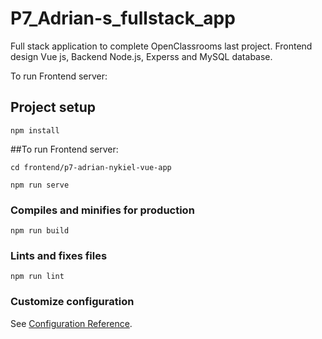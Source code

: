 # P7_Adrian-s_fullstack_app
Full stack application to complete OpenClassrooms last project. Frontend design Vue js, Backend Node.js, Experss and MySQL database. 

To run Frontend server:

## Project setup
```
npm install
```
##To run Frontend server:
```
cd frontend/p7-adrian-nykiel-vue-app
```
```
npm run serve
```

### Compiles and minifies for production
```
npm run build
```

### Lints and fixes files
```
npm run lint
```

### Customize configuration
See [Configuration Reference](https://cli.vuejs.org/config/).

